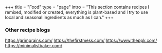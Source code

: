 +++
title = "Food"
type = "page"
intro = "This section contains recipes I remixed, modified or created, everything is plant-based and I try to use local and seasonal ingredients as much as I can."
+++

### Other recipe blogs
https://grimgrains.com/
https://thefirstmess.com/
https://www.theppk.com/
https://minimalistbaker.com/

